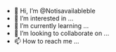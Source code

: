 - 👋 Hi, I’m @Notisavailableble
- 👀 I’m interested in ...
- 🌱 I’m currently learning ...
- 💞️ I’m looking to collaborate on ...
- 📫 How to reach me ...

<!---
Notisavailableble/Notisavailableble is a ✨ special ✨ repository because its `README.md` (this file) appears on your GitHub profile.
You can click the Preview link to take a look at your changes.
--->
